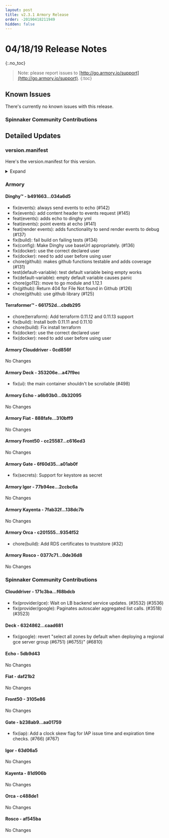 ```yaml
---
layout: post
title: v2.3.1 Armory Release
order: -20190418211949
hidden: false
---
```


# 04/18/19 Release Notes
{:.no_toc}

> Note: please report issues to [http://go.armory.io/support](http://go.armory.io/support).
{:toc}


## Known Issues
There's currently no known issues with this release.

###  Spinnaker Community Contributions
## Detailed Updates

### version.manifest
Here's the version.manifest for this version.
<details><summary>Expand</summary>
<pre class="highlight">
<code>export jenkins_build_number=184
export packager_version=ce8bbf7
export oss_release_type=stable
export armoryspinnaker_version=2.3.1-rc184
export armoryspinnaker_version_manifest_url=https://s3-us-west-2.amazonaws.com/armory-web/install/release/armoryspinnaker-v2.3.1-rc184-version.manifest
export deck_version=2.7.7-caad681-stable7
export deck_armory_version=2.7.7-a47f9ec-caad681-rc27
export kork_version=3.8.1-5814b41-stable2
export igor_version=1.1.1-63d06a5-stable59
export igor_armory_version=1.1.1-2ccbc6a-63d06a5-rc60
export front50_armory_version=0.15.2-c616ed3-3105e86-rc59
export front50_version=0.15.2-3105e86-stable59
export clouddriver_version=4.3.9-f68bdcb-stable62
export clouddriver_armory_version=4.3.9-0cd856f-f68bdcb-rc61
export spinnaker_monitoring_version=0.11.2-232c84a-rc5
export echo_version=2.3.1-5db9d43-stable62
export echo_armory_version=2.3.1-0b32095-5db9d43-rc17
export kayenta_armory_version=0.6.1-138dc7b-81d906b-rc57
export kayenta_version=0.6.1-81d906b-stable59
export plank_version=0.0.1-ece0a97-stable9
export dinghy_version=0.0.2-034a6d5-rc36
export rosco_armory_version=0.10.0-0de36d8-af545ba-rc57
export rosco_version=0.10.0-af545ba-stable59
export gate_armory_version=1.5.3-a01ab0f-aa01759-rc62
export gate_version=1.5.3-aa01759-stable61
export terraformer_version=0.0.1-cbdb295-rc8
export orca_version=2.4.2-c488de1-stable60
export orca_armory_version=2.4.2-9354f52-c488de1-rc60
export fiat_armory_version=1.3.2-310bff9-daf21b2-rc59
export fiat_version=1.3.2-daf21b2-stable59</code>
</pre>
</details>



### Armory
#### Dinghy&trade; - b491663...034a6d5
 - fix(events): always send events to echo (#142)
 - fix(events): add content header to events request (#145)
 - feat(events): adds echo to dinghy yml
 - feat(events): point events at echo (#141)
 - feat(render events): adds functionality to send render events to debug (#137)
 - fix(build): fail build on failing tests (#134)
 - fix(config): Make Dinghy use baseUrl appropriately. (#136)
 - fix(docker): use the correct declared user
 - fix(docker): need to add user before using user
 - chore(github): makes github functions testable and adds coverage (#131)
 - test(default-variable): test default variable being empty works
 - fix(default-variable): empty default variable causes panic
 - chore(go112): move to go module and 1.12.1
 - fix(github): Return 404 for File Not found in Github (#126)
 - chore(github): use github library (#125)

#### Terraformer&trade; - 661752d...cbdb295
 - chore(terraform): Add terraform 0.11.12 and 0.11.13 support
 - fix(build): Install both 0.11.11 and 0.11.10
 - chore(build): Fix install terraform
 - fix(docker): use the correct declared user
 - fix(docker): need to add user before using user

#### Armory Clouddriver  - 0cd856f
No Changes

#### Armory Deck  - 353206e...a47f9ec
 - fix(ui): the main container shouldn't be scrollable (#498)

#### Armory Echo  - a6b93b0...0b32095
No Changes

#### Armory Fiat  - 888fafe...310bff9
No Changes

#### Armory Front50  - cc25587...c616ed3
No Changes

#### Armory Gate  - 6f60d35...a01ab0f
- fix(secrets): Support for keystore as secret

#### Armory Igor  - 77b94ee...2ccbc6a
No Changes

#### Armory Kayenta  - 7fab32f...138dc7b
No Changes

#### Armory Orca  - c201555...9354f52
 - chore(build): Add RDS certificates to truststore (#32)

#### Armory Rosco  - 0377c71...0de36d8
No Changes


###  Spinnaker Community Contributions
#### Clouddriver  - 171c3ba...f68bdcb
 - fix(provider/gce): Wait on LB backend service updates. (#3532) (#3536)
 - fix(provider/google): Paginates autoscaler aggregated list calls. (#3518) (#3523)

#### Deck  - 6324862...caad681
 - fix(google): revert "select all zones by default when deploying a regional gce server group (#6751) (#6755)" (#6810)

#### Echo  - 5db9d43
No Changes

#### Fiat  - daf21b2
No Changes

#### Front50  - 3105e86
No Changes

#### Gate  - b238ab9...aa01759
 - fix(iap): Add a clock skew flag for IAP issue time and expiration time checks. (#766) (#767)

#### Igor  - 63d06a5
No Changes

#### Kayenta  - 81d906b
No Changes

#### Orca  - c488de1
No Changes

#### Rosco  - af545ba
No Changes
